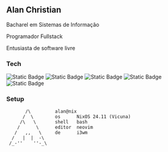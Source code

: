 ## Alan Christian

Bacharel em Sistemas de Informação

Programador Fullstack

Entusiasta de software livre

### Tech

![Static Badge](https://img.shields.io/badge/shell-4EAA25?style=for-the-badge)
![Static Badge](https://img.shields.io/badge/git-F05032?style=for-the-badge)
![Static Badge](https://img.shields.io/badge/c-A8B9CC?style=for-the-badge)
![Static Badge](https://img.shields.io/badge/javascript-F7DF1E?style=for-the-badge)
![Static Badge](https://img.shields.io/badge/python-3776AB?style=for-the-badge)

### Setup

```       
       /\         alan@nix
      /  \        os      NixOS 24.11 (Vicuna)
     /\   \       shell   bash
    /      \      editor  neovim
   /   ,,   \     de      i3wm
  /   |  |  -\
 /_-''    ''-_\                
```
